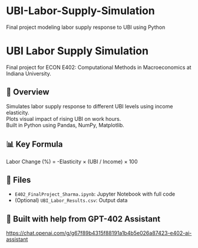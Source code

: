 # UBI-Labor-Supply-Simulation
Final project modeling labor supply response to UBI using Python
# UBI Labor Supply Simulation

Final project for ECON E402: Computational Methods in Macroeconomics at Indiana University.

## 🧠 Overview
Simulates labor supply response to different UBI levels using income elasticity.  
Plots visual impact of rising UBI on work hours.  
Built in Python using Pandas, NumPy, Matplotlib.

## 📊 Key Formula
Labor Change (%) = -Elasticity × (UBI / Income) × 100

## 📁 Files
- `E402_FinalProject_Sharma.ipynb`: Jupyter Notebook with full code
- (Optional) `UBI_Labor_Results.csv`: Output data

## 🤖 Built with help from GPT-402 Assistant
https://chat.openai.com/g/g67f89b4315f88191a1b4b5e026a87423-e402-ai-assistant
